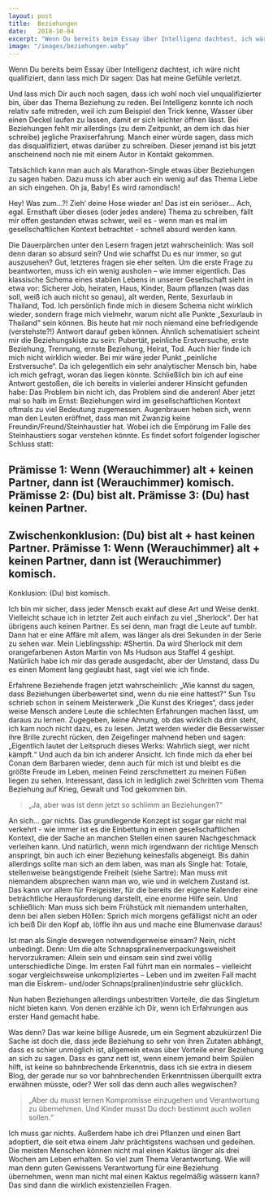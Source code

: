 ```yaml
---
layout: post
title:  Beziehungen
date:   2018-10-04
excerpt: "Wenn Du bereits beim Essay über Intelligenz dachtest, ich wäre nicht qualifiziert, dann lass mich Dir sagen: Das hat meine Gefühle verletzt."
image: "/images/beziehungen.webp"
---
```


Wenn Du bereits beim Essay über Intelligenz dachtest, ich wäre nicht qualifiziert, dann lass mich Dir sagen: Das hat meine Gefühle verletzt.

Und lass mich Dir auch noch sagen, dass ich wohl noch viel unqualifizierter bin, über das Thema Beziehung zu reden. Bei Intelligenz konnte ich noch relativ safe mitreden, weil ich zum Beispiel den Trick kenne, Wasser über einen Deckel laufen zu lassen, damit er sich leichter öffnen lässt. Bei Beziehungen fehlt mir allerdings (zu dem Zeitpunkt, an dem ich das hier schreibe) jegliche Praxiserfahrung. Manch einer würde sagen, dass mich das disqualifiziert, etwas darüber zu schreiben. Dieser jemand ist bis jetzt anscheinend noch nie mit einem Autor in Kontakt gekommen.

Tatsächlich kann man auch als Marathon-Single etwas über Beziehungen zu sagen haben. Dazu muss ich aber auch ein wenig auf das Thema Liebe an sich eingehen. Oh ja, Baby! Es wird ramondisch!

Hey! Was zum…?! Zieh‘ deine Hose wieder an! Das ist ein seriöser… Ach, egal.
Ernsthaft über dieses (oder jedes andere) Thema zu schreiben, fällt mir offen gestanden etwas schwer, weil es - wenn man es mal im gesellschaftlichen Kontext betrachtet - schnell absurd werden kann.

Die Dauerpärchen unter den Lesern fragen jetzt wahrscheinlich: Was soll denn daran so absurd sein? Und wie schaffst Du es nur immer, so gut auszusehen? Gut, letzteres fragen sie eher selten. Um die erste Frage zu beantworten, muss ich ein wenig ausholen – wie immer eigentlich. Das klassische Schema eines stabilen Lebens in unserer Gesellschaft sieht in etwa vor: Sicherer Job, heiraten, Haus, Kinder, Baum pflanzen (was das soll, weiß ich auch nicht so genau), alt werden, Rente, Sexurlaub in Thailand, Tod. Ich persönlich finde mich in diesem Schema nicht wirklich wieder, sondern frage mich vielmehr, warum nicht alle Punkte „Sexurlaub in Thailand“ sein können. Bis heute hat mir noch niemand eine befriedigende (verstehste?!) Antwort darauf geben können.
Ähnlich schematisiert scheint mir die Beziehungskiste zu sein: Pubertät, peinliche Erstversuche, erste Beziehung, Trennung, ernste Beziehung, Heirat, Tod. Auch hier finde ich mich nicht wirklich wieder. Bei mir wäre jeder Punkt „peinliche Erstversuche“. Da ich gelegentlich ein sehr analytischer Mensch bin, habe ich mich gefragt, woran das liegen könnte. Schließlich bin ich auf eine Antwort gestoßen, die ich bereits in vielerlei anderer Hinsicht gefunden habe: Das Problem bin nicht ich, das Problem sind die anderen!
Aber jetzt mal so halb im Ernst: Beziehungen wird im gesellschaftlichen Kontext oftmals zu viel Bedeutung zugemessen. Augenbrauen heben sich, wenn man den Leuten eröffnet, dass man mit Zwanzig keine Freundin/Freund/Steinhaustier hat. Wobei ich die Empörung im Falle des Steinhaustiers sogar verstehen könnte. Es findet sofort folgender logischer Schluss statt:

Prämisse 1: Wenn (Werauchimmer) alt + keinen Partner, dann ist (Werauchimmer) komisch.
Prämisse 2: (Du) bist alt.
Prämisse 3: (Du) hast keinen Partner.
---  
Zwischenkonklusion: (Du) bist alt + hast keinen Partner.
Prämisse 1: Wenn (Werauchimmer) alt + keinen Partner, dann ist (Werauchimmer) komisch.
---  
Konklusion: (Du) bist komisch.

Ich bin mir sicher, dass jeder Mensch exakt auf diese Art und Weise denkt. Vielleicht schaue ich in letzter Zeit auch einfach zu viel „Sherlock“. Der hat übrigens auch keinen Partner. Es sei denn, man fragt die Leute auf tumblr. Dann hat er eine Affäre mit allem, was länger als drei Sekunden in der Serie zu sehen war. Mein Lieblingsship: #Shertin. Da wird Sherlock mit dem orangefarbenen Aston Martin von Ms Hudson aus Staffel 4 geshipt. Natürlich habe ich mir das gerade ausgedacht, aber der Umstand, dass Du es einen Moment lang geglaubt hast, sagt viel wie ich finde.

Erfahrene Beziehende fragen jetzt wahrscheinlich: „Wie kannst du sagen, dass Beziehungen überbewertet sind, wenn du nie eine hattest?“ Sun Tsu schrieb schon in seinem Meisterwerk „Die Kunst des Krieges“, dass jeder weise Mensch andere Leute die schlechten Erfahrungen machen lässt, um daraus zu lernen. Zugegeben, keine Ahnung, ob das wirklich da drin steht, ich kam noch nicht dazu, es zu lesen. Jetzt werden wieder die Besserwisser ihre Brille zurecht rücken, den Zeigefinger mahnend heben und sagen: „Eigentlich lautet der Leitspruch dieses Werks: Wahrlich siegt, wer nicht kämpft.“ Und auch da bin ich anderer Ansicht. Ich finde mich da eher bei Conan dem Barbaren wieder, denn auch für mich ist und bleibt es die größte Freude im Leben, meinen Feind zerschmettert zu meinen Füßen liegen zu sehen. Interessant, dass ich in lediglich zwei Schritten vom Thema Beziehung auf Krieg, Gewalt und Tod gekommen bin.

> „Ja, aber was ist denn jetzt so schlimm an Beziehungen?“

An sich… gar nichts. Das grundlegende Konzept ist sogar gar nicht mal verkehrt - wie immer ist es die Einbettung in einen gesellschaftlichen Kontext, die der Sache an manchen Stellen einen sauren Nachgeschmack verleihen kann. Und natürlich, wenn mich irgendwann der richtige Mensch anspringt, bin auch ich einer Beziehung keinesfalls abgeneigt. Bis dahin allerdings sollte man sich an dem laben, was man als Single hat: Totale, stellenweise beängstigende Freiheit (siehe Sartre): Man muss mit niemandem absprechen wann man wo, wie und in welchem Zustand ist. Das kann vor allem für Freigeister, für die bereits der eigene Kalender eine beträchtliche Herausforderung darstellt, eine enorme Hilfe sein. Und schließlich: Man muss sich beim Frühstück mit niemandem unterhalten, denn bei allen sieben Höllen: Sprich mich morgens gefälligst nicht an oder ich beiß Dir den Kopf ab, löffle ihn aus und mache eine Blumenvase daraus!

Ist man als Single deswegen notwendigerweise einsam? Nein, nicht unbedingt. Denn: Um die alte Schnapspralinenverpackungsweisheit hervorzukramen: Allein sein und einsam sein sind zwei völlig unterschiedliche Dinge. Im ersten Fall führt man ein normales – vielleicht sogar vergleichsweise unkompliziertes – Leben und im zweiten Fall macht man die Eiskrem- und/oder Schnaps(pralinen)industrie sehr glücklich.

Nun haben Beziehungen allerdings unbestritten Vorteile, die das Singletum nicht bieten kann. Von denen erzähle ich Dir, wenn ich Erfahrungen aus erster Hand gemacht habe.

Was denn? Das war keine billige Ausrede, um ein Segment abzukürzen! Die Sache ist doch die, dass jede Beziehung so sehr von ihren Zutaten abhängt, dass es schier unmöglich ist, allgemein etwas über Vorteile einer Beziehung an sich zu sagen. Dass es ganz nett ist, wenn einem jemand beim Spülen hilft, ist keine so bahnbrechende Erkenntnis, dass ich sie extra in diesem Blog, der gerade nur so vor bahnbrechenden Erkenntnissen überquillt extra erwähnen müsste, oder? Wer soll das denn auch alles wegwischen?

> „Aber du musst lernen Kompromisse einzugehen und Verantwortung zu übernehmen. Und Kinder musst Du doch bestimmt auch wollen sollen.“

Ich muss gar nichts. Außerdem habe ich drei Pflanzen und einen Bart adoptiert, die seit etwa einem Jahr prächtigstens wachsen und gedeihen. Die meisten Menschen können nicht mal einen Kaktus länger als drei Wochen am Leben erhalten. So viel zum Thema Verantwortung. Wie will man denn guten Gewissens Verantwortung für eine Beziehung übernehmen, wenn man nicht mal einen Kaktus regelmäßig wässern kann? Das sind dann die wirklich existenziellen Fragen.
